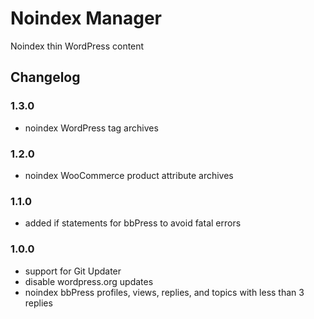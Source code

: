 # Noindex Manager

Noindex thin WordPress content

## Changelog

### 1.3.0
- noindex WordPress tag archives

### 1.2.0
- noindex WooCommerce product attribute archives

### 1.1.0
- added if statements for bbPress to avoid fatal errors

### 1.0.0
- support for Git Updater
- disable wordpress.org updates
- noindex bbPress profiles, views, replies, and topics with less than 3 replies
